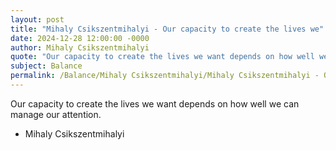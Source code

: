 ```yaml
---
layout: post
title: "Mihaly Csikszentmihalyi - Our capacity to create the lives we"
date: 2024-12-28 12:00:00 -0000
author: Mihaly Csikszentmihalyi
quote: "Our capacity to create the lives we want depends on how well we can manage our attention."
subject: Balance
permalink: /Balance/Mihaly Csikszentmihalyi/Mihaly Csikszentmihalyi - Our capacity to create the lives we
---
```


Our capacity to create the lives we want depends on how well we can manage our attention.

- Mihaly Csikszentmihalyi
